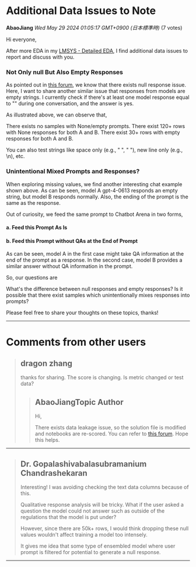# Additional Data Issues to Note

**AbaoJiang** *Wed May 29 2024 01:05:17 GMT+0900 (日本標準時)* (7 votes)

Hi everyone,

After more EDA in my [LMSYS - Detailed EDA](https://www.kaggle.com/code/abaojiang/lmsys-detailed-eda?scriptVersionId=180273328), I find additional data issues to report and discuss with you.

### Not Only null But Also Empty Responses

As pointed out in [this forum](https://www.kaggle.com/competitions/lmsys-chatbot-arena/discussion/502303), we know that there exists null response issue. Here, I want to share another similar issue that responses from models are empty strings. I currently check if there's at least one model response equal to "" during one conversation, and the answer is yes. 

[](https://postimg.cc/75R2GD0h)

As illustrated above, we can observe that,

There exists no samples with None/empty prompts.
There exist 120+ rows with None responses for both A and B.
There exist 30+ rows with empty responses for both A and B.

You can also test strings like space only (e.g., " ", "    "), new line only (e.g., \n), etc.

### Unintentional Mixed Prompts and Responses?

[](https://postimg.cc/F1xDBP2p)

When exploring missing values, we find another interesting chat example shown above. As can be seen, model A gpt-4-0613 responds an empty string, but model B responds normally. Also, the ending of the prompt is the same as the response.

Out of curiosity, we feed the same prompt to Chatbot Arena in two forms,

#### a. Feed this Prompt As Is

[](https://postimg.cc/7fzm9sPK)

#### b. Feed this Prompt without QAs at the End of Prompt

[](https://postimg.cc/qg9pnynr)

As can be seen, model A in the first case might take QA information at the end of the prompt as a response. In the second case, model B provides a similar answer without QA information in the prompt.

So, our questions are

What's the difference between null responses and empty responses?
Is it possible that there exist samples which unintentionally mixes responses into prompts?

Please feel free to share your thoughts on these topics, thanks!



---

 # Comments from other users

> ## dragon zhang
> 
> thanks for sharing.  The score is changing. Is metric changed or test data?
> 
> 
> 
> > ## AbaoJiangTopic Author
> > 
> > Hi, 
> > 
> > There exists data leakage issue, so the solution file is modified and notebooks are re-scored. You can refer to [this forum](https://www.kaggle.com/competitions/lmsys-chatbot-arena/discussion/506137). Hope this helps.
> > 
> > 
> > 


---

> ## Dr. Gopalashivabalasubramanium Chandrashekaran
> 
> Interesting! I was avoiding checking the text data columns because of this. 
> 
> Qualitative response analysis will be tricky. What if the user asked a question the model could not answer such as outside of the regulations that the model is put under? 
> 
> However, since there are 50k+ rows, I would think dropping these null values wouldn't affect training a model too intensely.
> 
> It gives me idea that some type of ensembled model where user prompt is filtered for potential to generate a null response.
> 
> 
> 


---

